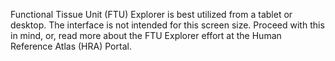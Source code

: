 Functional Tissue Unit (FTU) Explorer is best utilized from a tablet or desktop. The interface is not intended for this screen size. Proceed with this in mind, or, read more about the FTU Explorer effort at the Human Reference Atlas (HRA) Portal.
